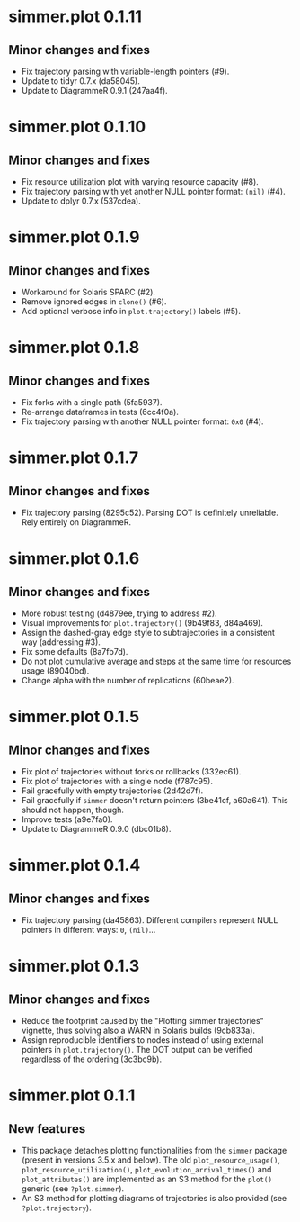 # simmer.plot 0.1.11

## Minor changes and fixes

* Fix trajectory parsing with variable-length pointers (#9).
* Update to tidyr 0.7.x (da58045).
* Update to DiagrammeR 0.9.1 (247aa4f).

# simmer.plot 0.1.10

## Minor changes and fixes

* Fix resource utilization plot with varying resource capacity (#8).
* Fix trajectory parsing with yet another NULL pointer format: `(nil)` (#4).
* Update to dplyr 0.7.x (537cdea).

# simmer.plot 0.1.9

## Minor changes and fixes

* Workaround for Solaris SPARC (#2).
* Remove ignored edges in `clone()` (#6).
* Add optional verbose info in `plot.trajectory()` labels (#5).

# simmer.plot 0.1.8

## Minor changes and fixes

* Fix forks with a single path (5fa5937).
* Re-arrange dataframes in tests (6cc4f0a).
* Fix trajectory parsing with another NULL pointer format: `0x0` (#4).

# simmer.plot 0.1.7

## Minor changes and fixes

* Fix trajectory parsing (8295c52). Parsing DOT is definitely unreliable. Rely entirely on DiagrammeR.

# simmer.plot 0.1.6

## Minor changes and fixes

* More robust testing (d4879ee, trying to address #2).
* Visual improvements for `plot.trajectory()` (9b49f83, d84a469).
* Assign the dashed-gray edge style to subtrajectories in a consistent way (addressing #3).
* Fix some defaults (8a7fb7d).
* Do not plot cumulative average and steps at the same time for resources usage (89040bd).
* Change alpha with the number of replications (60beae2).

# simmer.plot 0.1.5

## Minor changes and fixes

* Fix plot of trajectories without forks or rollbacks (332ec61).
* Fix plot of trajectories with a single node (f787c95).
* Fail gracefully with empty trajectories (2d42d7f).
* Fail gracefully if `simmer` doesn't return pointers (3be41cf, a60a641). This should not happen, though.
* Improve tests (a9e7fa0).
* Update to DiagrammeR 0.9.0 (dbc01b8).

# simmer.plot 0.1.4

## Minor changes and fixes

* Fix trajectory parsing (da45863). Different compilers represent NULL pointers in different ways: `0`, `(nil)`... 

# simmer.plot 0.1.3

## Minor changes and fixes

* Reduce the footprint caused by the "Plotting simmer trajectories" vignette, thus solving also a WARN in Solaris builds (9cb833a).
* Assign reproducible identifiers to nodes instead of using external pointers in `plot.trajectory()`. The DOT output can be verified regardless of the ordering (3c3bc9b).

# simmer.plot 0.1.1

## New features

* This package detaches plotting functionalities from the `simmer` package (present in versions 3.5.x and below). The old `plot_resource_usage()`, `plot_resource_utilization()`, `plot_evolution_arrival_times()` and `plot_attributes()` are implemented as an S3 method for the `plot()` generic (see `?plot.simmer`).
* An S3 method for plotting diagrams of trajectories is also provided (see `?plot.trajectory`).

